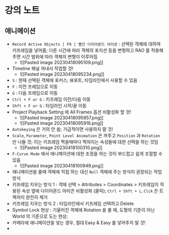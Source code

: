 # 강의 노트

## 애니메이션
- `Record Active Objects | F9 | 빨간 다이아몬드 아이콘` : 선택된 객체에 대하여 키프레임을 넣어줌; 다른 시간에 따라 객체의 포지션 등을 변형하고 RAO 를 적용해주면 시간 범위에 따라 객체의 변형이 이루어짐
	- ![[Pasted image 20230418095109.png]]
- Timeline 패널 꺼내서 작업할 것!
	- ![[Pasted image 20230418095234.png]]
- `S` : 현재 선택된 객체에 포커스; 뷰포트, 타임라인에서 사용할 수 있음
- `F` : 이전 프레임으로 이동
- `G` : 다음 프레임으로 이동
- `Ctrl + F or G` : 키프레임 이전/다음 이동
- `Shft + F or G` : 타임라인 시작/끝 이동
- Project Playback Setting 에 All Frames 옵션 비활성화 할 것!
	- ![[Pasted image 20230418095857.png]]
	- ![[Pasted image 20230418095916.png]]
- `Autokeying` 은 거의 안 씀; 가급적이면 사용하지 말 것!
- `Scale`, `Parameter`, `Point Level Animation` 은 꺼주고 `Position` 과 `Rotation` 만 나둘 것; 이는 키프레임 찍을때마다 찍혀지는 속성들에 대한 선택을 하는 것임
	- ![[Pasted image 20230418100310.png]]
- `F-Curve Mode` 에서 애니메이션에 대한 조정을 하는 것이 부드럽고 쉽게 조절할 수 있음
	- ![[Pasted image 20230418100949.png]]
- 애니메이션을 줄때 객체에 직접 하는 대신 `Null` 객체에 주는 방식이 권장되는 작업 방식
- 키프레임 지우는 방식 1 : 객체 선택 > Attributes > Coordinates > 키프레임이 적용된 속성 옆에 다이아몬드 아이콘 비활성화 (클릭); `Ctrl + Shft + L.Clck` 은 트랙까지 완전히 제거
- 키프레임 지우는 방식 2 : 타임라인에서 키프레임 선택하고 Delete
-  Symbol Lock 현상 : 기울어진 객체에 Rotation 을 줄 때, 도형의 기준이 아닌 World 의 기준으로 도는 현상; 
- 카메라에 애니메이션을 넣는 경우, 절대 Easy & Easy 를 넣어주지 말 것!
- 